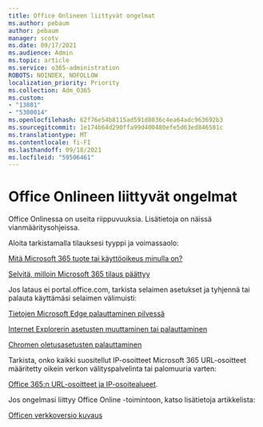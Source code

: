 ```yaml
---
title: Office Onlineen liittyvät ongelmat
ms.author: pebaum
author: pebaum
manager: scotv
ms.date: 09/17/2021
ms.audience: Admin
ms.topic: article
ms.service: o365-administration
ROBOTS: NOINDEX, NOFOLLOW
localization_priority: Priority
ms.collection: Adm_O365
ms.custom:
- "13881"
- "5300014"
ms.openlocfilehash: 62f76e54b8115ad591d8036c4ea64adc963692b3
ms.sourcegitcommit: 1e174b64d290ffa99d400480efe5d63ed846581c
ms.translationtype: MT
ms.contentlocale: fi-FI
ms.lasthandoff: 09/18/2021
ms.locfileid: "59506461"
---
```

# <a name="issues-related-to-office-online"></a>Office Onlineen liittyvät ongelmat

Office Onlinessa on useita riippuvuuksia. Lisätietoja on näissä vianmääritysohjeissa.

Aloita tarkistamalla tilauksesi tyyppi ja voimassaolo:

[Mitä Microsoft 365 tuote tai käyttöoikeus minulla on?](https://support.microsoft.com/office/what-microsoft-365-business-product-or-license-do-i-have-f8ab5e25-bf3f-4a47-b264-174b1ee925fd)  

[Selvitä, milloin Microsoft 365 tilaus päättyy](https://support.microsoft.com/office/find-out-when-your-microsoft-365-subscription-expires-2eb89f06-bd1c-4f57-9269-f1cbab894341)  

Jos lataus ei portal.office.com, tarkista selaimen asetukset ja tyhjennä tai palauta käyttämäsi selaimen välimuisti:

[Tietojen Microsoft Edge palauttaminen pilvessä](https://docs.microsoft.com/deployedge/edge-learnmore-reset-data-in-cloud)  

[Internet Explorerin asetusten muuttaminen tai palauttaminen](https://support.microsoft.com/windows/change-or-reset-internet-explorer-settings-2d4bac50-5762-91c5-a057-a922533f77d5) 

[Chromen oletusasetusten palauttaminen](https://support.google.com/chrome/answer/3296214?hl=en)  

Tarkista, onko kaikki suositellut IP-osoitteet Microsoft 365 URL-osoitteet määritetty oikein verkon välityspalvelinta tai palomuuria varten:

[Office 365:n URL-osoitteet ja IP-osoitealueet](https://docs.microsoft.com/microsoft-365/enterprise/urls-and-ip-address-ranges).  

Jos ongelmasi liittyy Office Online -toimintoon, katso lisätietoja artikkelista:

[Officen verkkoversio kuvaus](https://docs.microsoft.com/office365/servicedescriptions/office-online-service-description/office-online-service-description)

